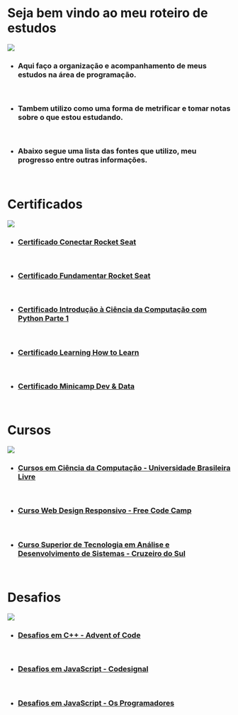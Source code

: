 # Seja bem vindo ao meu roteiro de estudos

<img src="https://i.pinimg.com/originals/3a/b6/d7/3ab6d77c8a571a2124f3d610b5ec2c97.png">

<br>

- ### Aqui faço a organização e acompanhamento de meus estudos na área de programação.

<br>

- ### Tambem utilizo como uma forma de metrificar e tomar notas sobre o que estou estudando.

<br>

- ### Abaixo segue uma lista das fontes que utilizo, meu progresso entre outras informações.

<br>

# Certificados
<img src="https://i.pinimg.com/originals/dc/4b/24/dc4b24f1c2a110d7004d3317b948608f.png">

<br>

- ### [Certificado Conectar Rocket Seat](https://github.com/ValdineiJunior/roteiro-de-estudos/issues/82)

<br>

- ### [Certificado Fundamentar Rocket Seat](https://github.com/ValdineiJunior/roteiro-de-estudos/issues/81)

<br>

- ### [Certificado Introdução à Ciência da Computação com Python Parte 1](https://github.com/ValdineiJunior/roteiro-de-estudos/issues/78)

<br>

- ### [Certificado Learning How to Learn](https://github.com/ValdineiJunior/roteiro-de-estudos/issues/51)

<br>

- ### [Certificado Minicamp Dev & Data](https://github.com/ValdineiJunior/roteiro-de-estudos/issues/79)

<br>

# Cursos
<img src="https://i.pinimg.com/originals/be/71/98/be7198d8041cd634aad98b501690a8de.png">

<br>

- ### [Cursos em Ciência da Computação - Universidade Brasileira Livre](https://github.com/ValdineiJunior/roteiro-de-estudos/issues/1)

<br>

- ### [Curso Web Design Responsivo - Free Code Camp](https://github.com/ValdineiJunior/roteiro-de-estudos/issues/2)

<br>

- ### [Curso Superior de Tecnologia em Análise e Desenvolvimento de Sistemas - Cruzeiro do Sul](https://github.com/ValdineiJunior/roteiro-de-estudos/issues/80)

<br>

# Desafios
<img src="https://i.pinimg.com/originals/1d/a4/d7/1da4d788716cfd18e196e0458fe89c60.png">

<br>

- ### [Desafios em C++ - Advent of Code](https://github.com/ValdineiJunior/roteiro-de-estudos/issues/27)

<br>

- ### [Desafios em JavaScript - Codesignal](https://github.com/ValdineiJunior/roteiro-de-estudos/issues/40)

<br>

- ### [Desafios em JavaScript - Os Programadores](https://github.com/ValdineiJunior/roteiro-de-estudos/issues/3)

<br>
